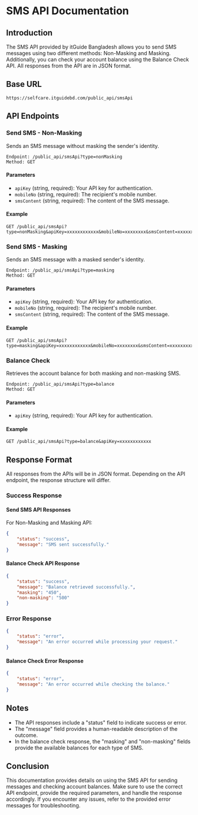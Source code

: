 # SMS API Documentation

## Introduction

The SMS API provided by itGuide Bangladesh allows you to send SMS messages using two different methods: Non-Masking and Masking. Additionally, you can check your account balance using the Balance Check API. All responses from the API are in JSON format.

## Base URL

```
https://selfcare.itguidebd.com/public_api/smsApi
```

## API Endpoints

### Send SMS - Non-Masking

Sends an SMS message without masking the sender's identity.

```
Endpoint: /public_api/smsApi?type=nonMasking
Method: GET
```

#### Parameters

- `apiKey` (string, required): Your API key for authentication.
- `mobileNo` (string, required): The recipient's mobile number.
- `smsContent` (string, required): The content of the SMS message.

#### Example

```plaintext
GET /public_api/smsApi?type=nonMasking&apiKey=xxxxxxxxxxxx&mobileNo=xxxxxxxx&smsContent=xxxxxxxxxx
```

### Send SMS - Masking

Sends an SMS message with a masked sender's identity.

```
Endpoint: /public_api/smsApi?type=masking
Method: GET
```

#### Parameters

- `apiKey` (string, required): Your API key for authentication.
- `mobileNo` (string, required): The recipient's mobile number.
- `smsContent` (string, required): The content of the SMS message.

#### Example

```plaintext
GET /public_api/smsApi?type=masking&apiKey=xxxxxxxxxxxx&mobileNo=xxxxxxxx&smsContent=xxxxxxxxxx
```

### Balance Check

Retrieves the account balance for both masking and non-masking SMS.

```
Endpoint: /public_api/smsApi?type=balance
Method: GET
```

#### Parameters

- `apiKey` (string, required): Your API key for authentication.

#### Example

```plaintext
GET /public_api/smsApi?type=balance&apiKey=xxxxxxxxxxxx
```

## Response Format

All responses from the APIs will be in JSON format. Depending on the API endpoint, the response structure will differ.

### Success Response

#### Send SMS API Responses

For Non-Masking and Masking API:

```json
{
    "status": "success",
    "message": "SMS sent successfully."
}
```

#### Balance Check API Response

```json
{
    "status": "success",
    "message": "Balance retrieved successfully.",
    "masking": "450",
    "non-masking": "500"
}
```

### Error Response

```json
{
    "status": "error",
    "message": "An error occurred while processing your request."
}
```

#### Balance Check Error Response

```json
{
    "status": "error",
    "message": "An error occurred while checking the balance."
}
```

## Notes

- The API responses include a "status" field to indicate success or error.
- The "message" field provides a human-readable description of the outcome.
- In the balance check response, the "masking" and "non-masking" fields provide the available balances for each type of SMS.

## Conclusion

This documentation provides details on using the SMS API for sending messages and checking account balances. Make sure to use the correct API endpoint, provide the required parameters, and handle the response accordingly. If you encounter any issues, refer to the provided error messages for troubleshooting.